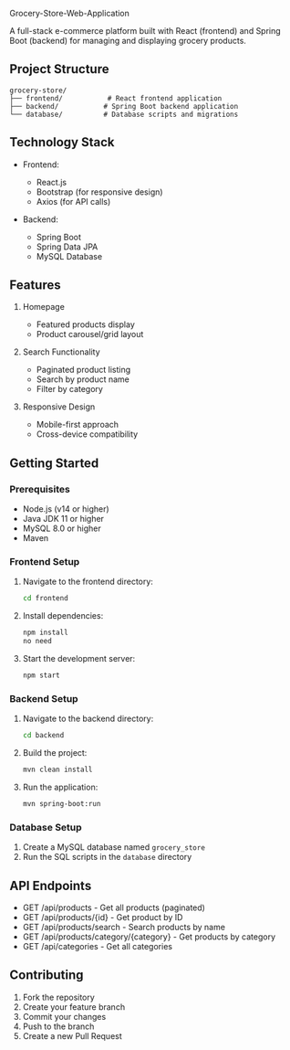 Grocery-Store-Web-Application

A full-stack e-commerce platform built with React (frontend) and Spring Boot (backend) for managing and displaying grocery products.

## Project Structure

```
grocery-store/
├── frontend/           # React frontend application
├── backend/           # Spring Boot backend application
└── database/          # Database scripts and migrations
```

## Technology Stack

- Frontend:
  - React.js
  - Bootstrap (for responsive design)
  - Axios (for API calls)

- Backend:
  - Spring Boot
  - Spring Data JPA
  - MySQL Database

## Features

1. Homepage
   - Featured products display
   - Product carousel/grid layout

2. Search Functionality
   - Paginated product listing
   - Search by product name
   - Filter by category

3. Responsive Design
   - Mobile-first approach
   - Cross-device compatibility

## Getting Started

### Prerequisites

- Node.js (v14 or higher)
- Java JDK 11 or higher
- MySQL 8.0 or higher
- Maven

### Frontend Setup

1. Navigate to the frontend directory:
   ```bash
   cd frontend
   ```

2. Install dependencies:
   ```bash
   npm install
   no need
   ```

3. Start the development server:
   ```bash
   npm start
   ```

### Backend Setup

1. Navigate to the backend directory:
   ```bash
   cd backend
   ```

2. Build the project:
   ```bash
   mvn clean install
   ```

3. Run the application:
   ```bash
   mvn spring-boot:run
   ```

### Database Setup

1. Create a MySQL database named `grocery_store`
2. Run the SQL scripts in the `database` directory

## API Endpoints

- GET /api/products - Get all products (paginated)
- GET /api/products/{id} - Get product by ID
- GET /api/products/search - Search products by name
- GET /api/products/category/{category} - Get products by category
- GET /api/categories - Get all categories

## Contributing

1. Fork the repository
2. Create your feature branch
3. Commit your changes
4. Push to the branch
5. Create a new Pull Request 